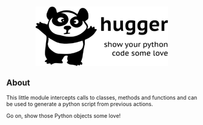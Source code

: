 <p align="center">
  <img src="https://raw.githubusercontent.com/wardsimon/ClassHugger/master/misc/ClassHuggerHorizontal.png" width="350px"/>
</p>

## About

This little module intercepts calls to classes, methods and functions and can be used to generate a python script from previous actions.

Go on, show those Python objects some love!
